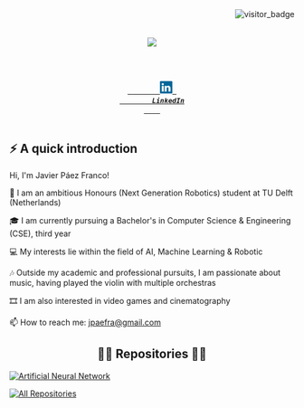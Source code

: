 <img align="right" src="https://api.visitorbadge.io/api/visitors?path=https%3A%2F%2Fgithub.com%2Fumenzi&countColor=%23263759&style=default" alt="visitor_badge">

<h1 style="text-align: center;">
  <a href="https://git.io/typing-svg" target="_blank">
    <img src="https://readme-typing-svg.herokuapp.com?font=Inter&weight=800&size=35&duration=3000&pause=500&multiline=true&width=650&height=140&lines=%24+whoami;Javier Paez Franco" />
  </a>
</h1>

<h5 style="text-align: center;">
  <code>
    <a href="https://www.linkedin.com/in/javier-paez-franco/" title="LinkedIn Profile">
        <img width="22" src="images/linkedin.svg" alt="LinkedIn Logo"> 
        LinkedIn
    </a>
  </code>
</h5>

## ⚡️ A quick introduction

Hi, I'm Javier Páez Franco!

🔬 I am an ambitious Honours (Next Generation Robotics) student at TU Delft (Netherlands)

🎓 I am currently pursuing a Bachelor's in Computer Science & Engineering (CSE), third year

💻 My interests lie within the field of AI, Machine Learning & Robotic

🎶 Outside my academic and professional pursuits, I am passionate about music, having played the violin 
with multiple orchestras

🎞️ I am also interested in video games and cinematography

📫 How to reach me: <a href="mailto: jpaefra@gmail.com">jpaefra@gmail.com</a>

<h2 style="text-align: center;">👨‍💻 Repositories 👨‍💻</h2>

<!-- Repo info cards - https://github.com/anuraghazra/github-readme-stats -->
<p style="text-align: left;">
    <a href="https://github.com/umenzi/artificial-neural-network"><img width="278" src="https://github-readme-stats.vercel.app/api/pin/?username=umenzi&repo=artificial-neural-network&theme=react&bg_color=1F222E&title_color=F85D7F&hide_border=true&icon_color=F8D866&show_icons=false" alt="Artificial Neural Network"></a>
</p>

<a href="https://github.com/umenzi?tab=repositories"><img alt="All Repositories" title="All Repositories" src="https://custom-icon-badges.demolab.com/badge/-Click%20Here%20For%20All%20My%20Repos-1F222E?style=for-the-badge&logoColor=white&logo=repo"/></a>


<!--
**umenzi/umenzi** is a ✨ _special_ ✨ repository because its `README.md` (this file) appears on your GitHub profile.

Here are some ideas to get you started:

- 🔭 I’m currently working on ...
- 🌱 I’m currently learning ...
- 👯 I’m looking to collaborate on ...
- 🤔 I’m looking for help with ...
- 💬 Ask me about ...
- 📫 How to reach me: ...
- 😄 Pronouns: ...
- ⚡ Fun fact: ...
-->
